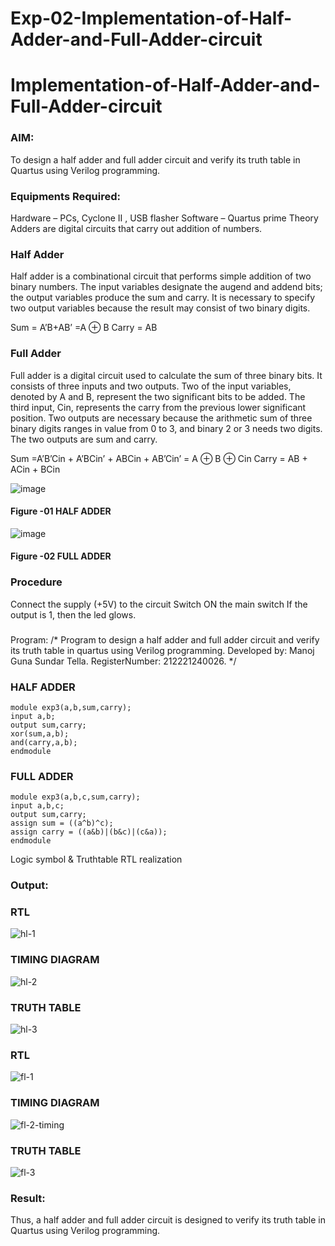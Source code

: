 # Exp-02-Implementation-of-Half-Adder-and-Full-Adder-circuit

# Implementation-of-Half-Adder-and-Full-Adder-circuit
### AIM:
To design a half adder and full adder circuit and verify its truth table in Quartus using Verilog programming.

### Equipments Required:
Hardware – PCs, Cyclone II , USB flasher
Software – Quartus prime
Theory
Adders are digital circuits that carry out addition of numbers.

### Half Adder
Half adder is a combinational circuit that performs simple addition of two binary numbers. The input variables designate the augend and addend bits; the output variables produce the sum and carry. It is necessary to specify two output variables because the result may consist of two binary digits.

Sum = A’B+AB’ =A ⊕ B Carry = AB

### Full Adder
Full adder is a digital circuit used to calculate the sum of three binary bits. It consists of three inputs and two outputs. Two of the input variables, denoted by A and B, represent the two significant bits to be added. The third input, Cin, represents the carry from the previous lower significant position. Two outputs are necessary because the arithmetic sum of three binary digits ranges in value from 0 to 3, and binary 2 or 3 needs two digits. The two outputs are sum and carry.

Sum =A’B’Cin + A’BCin’ + ABCin + AB’Cin’ = A ⊕ B ⊕ Cin Carry = AB + ACin + BCin

 ![image](https://user-images.githubusercontent.com/36288975/163552156-a13e5a56-c638-4110-97d9-8896907c8d25.png)

#### Figure -01 HALF ADDER 


![image](https://user-images.githubusercontent.com/36288975/163552057-b3547877-6d07-45b4-b7e0-bcfebfad9e1d.png)

#### Figure -02 FULL ADDER 

### Procedure

Connect the supply (+5V) to the circuit
Switch ON the main switch
If the output is 1, then the led glows.
### 
Program:
/*
Program to design a half adder and full adder circuit and verify its truth table in quartus using Verilog programming.
Developed by: Manoj Guna Sundar Tella.
RegisterNumber:  212221240026.
*/
### HALF ADDER
```
module exp3(a,b,sum,carry);
input a,b;
output sum,carry;
xor(sum,a,b);
and(carry,a,b);
endmodule 
```
### FULL ADDER
```
module exp3(a,b,c,sum,carry);
input a,b,c;
output sum,carry;
assign sum = ((a^b)^c);
assign carry = ((a&b)|(b&c)|(c&a));
endmodule
```
Logic symbol & Truthtable
RTL realization

### Output:
### RTL
![hl-1](https://user-images.githubusercontent.com/94883876/190230177-666b5e00-410d-4139-94e6-2e9b8e8e53ab.jpg)

### TIMING DIAGRAM
![hl-2](https://user-images.githubusercontent.com/94883876/190230203-1b99c1ef-334b-4d81-9504-4ab1902177d5.jpg)

### TRUTH TABLE
![hl-3](https://user-images.githubusercontent.com/94883876/190230483-953ecfa1-40b9-4341-ba3e-bf2c2238475b.jpg)

### RTL
![fl-1](https://user-images.githubusercontent.com/94883876/190229315-192e5020-1b50-4d63-b1a8-7978eada30c2.jpg)

### TIMING DIAGRAM
![fl-2-timing](https://user-images.githubusercontent.com/94883876/190229331-94358af3-95be-4e94-8c3c-260a5f35c826.jpg)
### TRUTH TABLE 
![fl-3](https://user-images.githubusercontent.com/94883876/190230261-295cdfe2-e828-4fb3-968e-1b4213547ad5.jpg)


### Result:
Thus, a half adder and full adder circuit is designed to verify its truth table in Quartus using Verilog programming.
